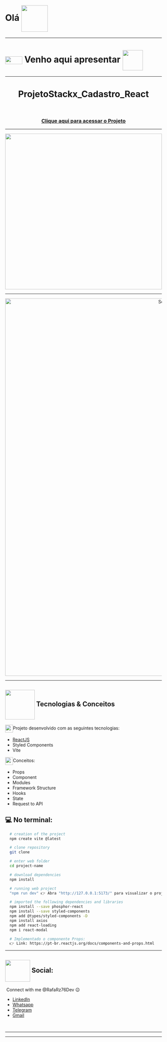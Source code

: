 # Olá <img src="https://media.giphy.com/media/l1J9sBOqBIvnafnUc/giphy.gif" align="center" width="85">

---

# <img src="https://media.giphy.com/media/XwcRflO9HD0Sk6RaRM/giphy.gif" align="center" height="25" width="55"> Venho aqui apresentar <img src="https://media.giphy.com/media/LmqitTYGsNMiWu3VWO/giphy.gif" align="center" width="65">

---

# <div align="center"> ProjetoStackx_Cadastro_React

<br>

### <div align="center">[Clique aqui para acessar o Projeto](https://rafarz76dev-desafiostackx-web30-react.netlify.app/)

---

   <img src="ProjetoWeb3.0 React.png" align="center" height="500em" width="100%" href="https://rafarz76dev-desafiostackx-web30-react.netlify.app">

---

<div align="center">
<img width="1212" alt="Screen Shot 2022-07-21 at 22 39 08" src="https://user-images.githubusercontent.com/57332512/183978135-6d14a825-b837-4305-9a47-065ce76a020c.png">
 </div>

---

## <img src="https://media.giphy.com/media/eBqEQyWGdgSNgRVLCV/giphy.gif" align="center" height="95" width="95"> Tecnologias & Conceitos

<img src="https://media.giphy.com/media/XwcRflO9HD0Sk6RaRM/giphy.gif" align="center" height="25" width="25">Projeto desenvolvido com as seguintes tecnologias:

- [ReactJS](https://reactjs.org/)
- Styled Components
- Vite

<img src="https://media.giphy.com/media/XwcRflO9HD0Sk6RaRM/giphy.gif" align="center" height="25" width="25">Conceitos:

- Props
- Component
- Modules
- Framework Structure
- Hooks
- State
- Request to API

## :computer: No terminal:

```bash
  # creation of the project
  npm create vite @latest

  # clone repository
  git clone

  # enter web folder
  cd project-name

  # download dependencies
  npm install

  # running web project
  "npm run dev" 👉 Abra "http://127.0.0.1:5173/" para visualizar o projeto em seu navegador

  # imported the following dependencies and libraries
  npm install --save phosphor-react
  npm install --save styled-components
  npm add @types/styled-components -D
  npm install axios
  npm add react-loading
  npm i react-modal

  # Implementado o componente Props:
  👉 Link: https://pt-br.reactjs.org/docs/components-and-props.html
```

---

## <img src="https://media.giphy.com/media/hWhzyAxIu6rVS5AKbP/giphy.gif" align="center"  height="70" width="80"> Social:

&nbsp;Connect with me @RafaRz76Dev :wink:
<br />

- [LinkedIn](https://www.linkedin.com/in/rafael-raizer/)
- [Whatsapp](https://api.whatsapp.com/send/?phone=47999327137)
- [Telegram](https://t.me/RafaRaizer76)
- [Gmail](mailto:rafaelraizer76@gmail.com)

<br />

---
[ts]: https://www.typescriptlang.org

---
[documentação react]: https://pt-br.reactjs.org/docs/getting-started.html.
